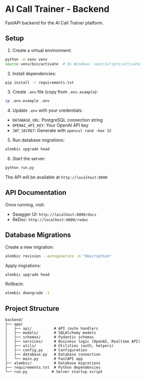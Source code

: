 # AI Call Trainer - Backend

FastAPI backend for the AI Call Trainer platform.

## Setup

1. Create a virtual environment:
```bash
python -m venv venv
source venv/bin/activate  # On Windows: venv\Scripts\activate
```

2. Install dependencies:
```bash
pip install -r requirements.txt
```

3. Create `.env` file (copy from `.env.example`):
```bash
cp .env.example .env
```

4. Update `.env` with your credentials:
- `DATABASE_URL`: PostgreSQL connection string
- `OPENAI_API_KEY`: Your OpenAI API key
- `JWT_SECRET`: Generate with `openssl rand -hex 32`

5. Run database migrations:
```bash
alembic upgrade head
```

6. Start the server:
```bash
python run.py
```

The API will be available at `http://localhost:8000`

## API Documentation

Once running, visit:
- Swagger UI: `http://localhost:8000/docs`
- ReDoc: `http://localhost:8000/redoc`

## Database Migrations

Create a new migration:
```bash
alembic revision --autogenerate -m "description"
```

Apply migrations:
```bash
alembic upgrade head
```

Rollback:
```bash
alembic downgrade -1
```

## Project Structure

```
backend/
├── app/
│   ├── api/          # API route handlers
│   ├── models/       # SQLAlchemy models
│   ├── schemas/      # Pydantic schemas
│   ├── services/     # Business logic (OpenAI, Realtime API)
│   ├── utils/        # Utilities (auth, helpers)
│   ├── config.py     # Configuration
│   ├── database.py   # Database connection
│   └── main.py       # FastAPI app
├── alembic/          # Database migrations
├── requirements.txt  # Python dependencies
└── run.py           # Server startup script
```

